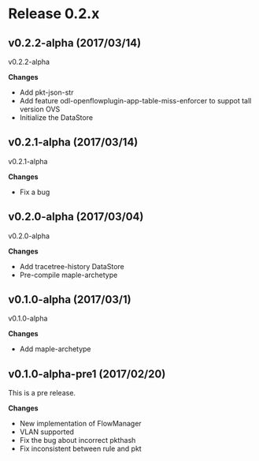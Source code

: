 # Release 0.2.x

## v0.2.2-alpha (2017/03/14)

v0.2.2-alpha

**Changes**

- Add pkt-json-str
- Add feature odl-openflowplugin-app-table-miss-enforcer to suppot tall version OVS
- Initialize the DataStore

## v0.2.1-alpha (2017/03/14)

v0.2.1-alpha

**Changes**

- Fix a bug

## v0.2.0-alpha (2017/03/04)

v0.2.0-alpha

**Changes**

- Add tracetree-history DataStore
- Pre-compile maple-archetype


## v0.1.0-alpha (2017/03/1)

v0.1.0-alpha

**Changes**

- Add maple-archetype


## v0.1.0-alpha-pre1 (2017/02/20)

This is a pre release.

**Changes**

- New implementation of FlowManager
- VLAN supported
- Fix the bug about incorrect pkthash
- Fix inconsistent between rule and pkt
